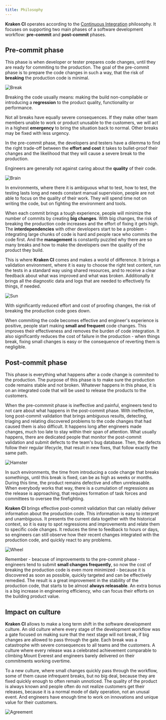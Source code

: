 ```yaml
---
title: Philosophy
---
```


**Kraken CI** operates according to the [Continuous Integration](https://martinfowler.com/articles/continuousIntegration.html) philosophy. It focuses on supporting two main phases of a software development workflow: **pre-commit** and **post-commit** phases.

## Pre-commit phase

This phase is when developer or tester prepares code changes, until they are ready for commiting to the production. The goal of the pre-commit phase is to prepare the code changes in such a way, that the risk of **breaking** the production code is minimal.

![Break](/img/crash.png)

Breaking the code usually means: making the build non-compilable or introducing a **regression** to the product quality, functionality or performance.

Not all breaks have equally severe consequences. If they make other team members unable to work or product unusable to the customers, we will act in a highest **emergency** to bring the situation back to normal. Other breaks may be fixed with less urgency.

In the pre-commit phase, the developers and testers have a dilemma to find the right trade-off between the **effort and cost** it takes to bullet-proof their changes and the likelihood that they will cause a severe break to the production.

Engineers are generally not against caring about the **quality** of their code.

![Brain](/img/brain.png)

In environments, where there it is ambiguous what to test, how to test, the testing lasts long and needs constant manual supervision, people are not able to focus on the quality of their work. They will spend time not on writing the code, but on fighting the environment and tools.

When each commit brings a tough experience, people will minimize the number of commits by creating **big changes**. With big changes, the risk of breaking the production code increases and the effort of fixing it gets high. The **interdependencies** with other developers start to be a problem - integrating large chunks of code is hard and people race who commits the code first. And the **management** is constantly puzzled why there are so many breaks and how to make the developers own the quality of the product they build.

This is where **Kraken CI** comes and makes a world of difference. It brings a validation environment, where it is easy to choose the right test content, run the tests in a standard way using shared resources, and to receive a clear feedback about what was improved and what was broken. Additionally it brings all the diagnostic data and logs that are needed to effectively fix things, if needed.

![Sun](/img/sun.png)

With significantly reduced effort and cost of proofing changes, the risk of breaking the production code goes down.

When commiting the code becomes effective and engineer's experience is positive, people start making **small and frequent** code changes. This improves their effectiveness and removes the burden of code integration. It also significantly reduces the cost of failure in the production - when things break, fixing small changes is easy or the consequence of reverting them is negligible.

## Post-commit phase

This phase is everything what happens after a code change is commited to the production. The purpose of this phase is to make sure the production code remains stable and not broken. Whatever happens in this phase, it is on an integrated code that will be used to release the products to the customers.

When the pre-commmit phase is ineffective and painful, engineers tend to not care about what happens in the post-commit phase. With ineffective, long post-commit validation that brings ambiguous results, detecting, triaging and relating discovered problems to the code changes that had caused them is also difficult. It happens long after engineers made changes, much too late to stay within their span of attention. What usually happens, there are dedicated people that monitor the post-commit validation and submit defects to the team's bug database. Then, the defects follow their regular lifecycle, that result in new fixes, that follow exactly the same path.

![Hamster](/img/pet.png)

In such environments, the time from introducing a code change that breaks somethings, until this break is fixed, can be as high as weeks or months. During this time, the product remains defective and often unreleasable. When everybody works that way, there is a cumulation of regressions as the release is approaching, that requires formation of task forces and committees to oversee the firefighting.

**Kraken CI** brings effective post-commit validation that can reliably deliver information about the production code. This information is easy to interpret and unambiguous. It presents the current data together with the historical context, so it is easy to spot regressions and improvements and relate them to specific code changes. It reduces the time to feedback to hours or days, so engineers can still observe how their recent changes integrated with the production code, and quickly react to any problems.

![Wheel](/img/wheel.png)

Remember - beacuse of improvements to the pre-commit phase - engineers tend to submit **small changes frequently**, so now the cost of breaking the production code is even more minimized - because it is discovered as soon as possible, quickly targeted and can be effectively remedied. The result is a great improvement in the stability of the production code, that starts to be almost **always releasable**. An extra bonus is a big increase in engineering efficiency, who can focus their efforts on the building product value.

## Impact on culture

**Kraken CI** allows to make a long term shift in the software development culture. An old culture where every stage of the development workflow was a gate focused on making sure that the next stage will not break, if big changes are allowed to pass through the gate. Each break was a catastrophe with severe consequences to all teams and the customers. A culture where every release was a celebrated achievement comparable to climbing Mount Everest and engineers barely delivered on their commitments working overtime.

To a new culture, where small changes quickly pass through the workflow, some of them cause infrequent breaks, but no big deal, because they are fixed quickly enough to often remain unnoticed. The quality of the product is always known and people often do not realize customers get their releases, because it is a normal mode of daily operation, not an unusal event. And engineers have enough time to work on innovations and unique value for their customers.

![Agreement](/img/agreement.png)

